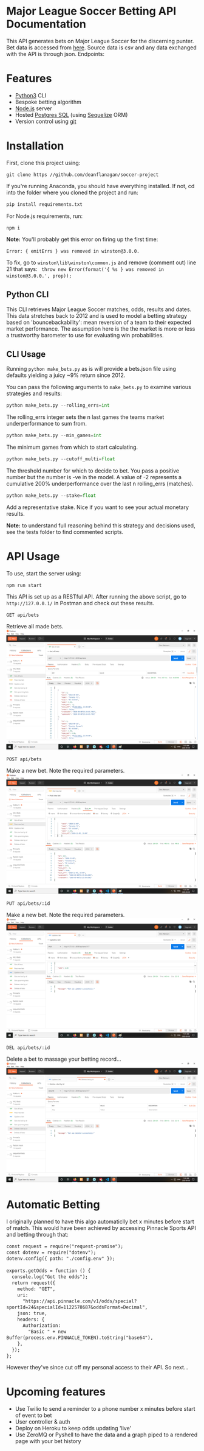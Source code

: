 # Major League Soccer Betting API Documentation

This API generates bets on Major League Soccer for the discerning punter. Bet data is accessed from [here](https://www.football-data.co.uk/usa.php). Source data is csv and any data exchanged with the API is through json. Endpoints:

# Features

- [Python3](https://www.python.org/download/releases/3.0/) CLI
- Bespoke betting algorithm
- [Node.js](https://nodejs.org/) server
- Hosted [Postgres SQL](https://www.postgresql.org/) (using [Sequelize](http://sequelize.org/) ORM)
- Version control using [git](https://git-scm.com/)

# Installation

First, clone this project using:

```git
git clone https //github.com/deanflanagan/soccer-project
```

If you're running Anaconda, you should have everything installed. If not, cd into the folder where you cloned the project and run:

```python
pip install requirements.txt
```

For Node.js requirements, run:

```node
npm i
```

**Note:** You'll probably get this error on firing up the first time:

```
Error: { emitErrs } was removed in winston@3.0.0.
```

To fix, go to `winston\lib\winston\common.js` and remove (comment out) line 21 that says: ` throw new Error(format('{ %s } was removed in winston@3.0.0.', prop));`

## Python CLI

This CLI retrieves Major League Soccer matches, odds, results and dates. This data stretches back to 2012 and is used to model a betting strategy based on 'bouncebackability': mean reversion of a team to their expected market performance. The assumption here is the the market is more or less a trustworthy barometer to use for evaluating win probabilities.

## CLI Usage

Running `python make_bets.py` as is will provide a bets.json file using defaults yielding a juicy ~9% return since 2012.

You can pass the following arguments to `make_bets.py` to examine various strategies and results:

```python
python make_bets.py --rolling_errs=int
```

The rolling_errs integer sets the n last games the teams market underperformance to sum from.

```python
python make_bets.py --min_games=int
```

The minimum games from which to start calculating.

```python
python make_bets.py --cutoff_multi=float
```

The threshold number for which to decide to bet. You pass a positive number but the number is -ve in the model. A value of -2 represents a cumulative 200% underperformance over the last n rolling_errs (matches).

```python
python make_bets.py --stake=float
```

Add a representative stake. Nice if you want to see your actual monetary results.

**Note:** to understand full reasoning behind this strategy and decisions used, see the tests folder to find commented scripts.

# API Usage

To use, start the server using:

```node
npm run start
```

This API is set up as a RESTful API. After running the above script, go to `http://127.0.0.1/` in Postman and check out these results.

```
GET api/bets
```

Retrieve all made bets.
![Get all bets](public/readmePics/get_all_bets.png?raw=true "Get all bets")

```
POST api/bets
```

Make a new bet. Note the required parameters.
![Post bet](public/readmePics/post_new_bet.png?raw=true "Add a bet")

```
PUT api/bets/:id
```

Make a new bet. Note the required parameters.
![Update bet](public/readmePics/update_bet.png?raw=true "Update a bet")

```
DEL api/bets/:id
```

Delete a bet to massage your betting record...
![Delete bet](public/readmePics/delete_bet.png?raw=true "Delete a bet")

# Automatic Betting

I originally planned to have this algo automaticlly bet x minutes before start of match. This would have been achieved by accessing Pinnacle Sports API and betting through that:

```node
const request = require("request-promise");
const dotenv = require("dotenv");
dotenv.config({ path: "./config.env" });

exports.getOdds = function () {
  console.log("Got the odds");
  return request({
    method: "GET",
    uri:
      "https://api.pinnacle.com/v1/odds/special?sportId=24&specialId=1122578687&oddsFormat=Decimal",
    json: true,
    headers: {
      Authorization:
        "Basic " + new Buffer(process.env.PINNACLE_TOKEN).toString("base64"),
    },
  });
};
```

However they've since cut off my personal access to their API. So next...

# Upcoming features

- Use Twilio to send a reminder to a phone number x minutes before start of event to bet
- User controller & auth
- Deploy on Heroku to keep odds updating 'live'
- Use ZeroMQ or Pyshell to have the data and a graph piped to a rendered page with your bet history
